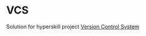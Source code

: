 # VCS
Solution for hyperskill project [Version Control System](https://hyperskill.org/projects/177?track=18)
